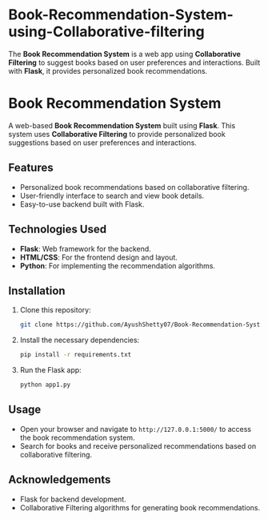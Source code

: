# Book-Recommendation-System-using-Collaborative-filtering
  The **Book Recommendation System** is a web app using **Collaborative Filtering** to suggest books based on user preferences and interactions. Built with **Flask**, it provides personalized book recommendations.
# Book Recommendation System

A web-based **Book Recommendation System** built using **Flask**. This system uses **Collaborative Filtering** to provide personalized book suggestions based on user preferences and interactions.

## Features
- Personalized book recommendations based on collaborative filtering.
- User-friendly interface to search and view book details.
- Easy-to-use backend built with Flask.

## Technologies Used
- **Flask**: Web framework for the backend.
- **HTML/CSS**: For the frontend design and layout.
- **Python**: For implementing the recommendation algorithms.

## Installation

1. Clone this repository:
    ```bash
    git clone https://github.com/AyushShetty07/Book-Recommendation-System-using-Collaborative-filtering.git
    ```
2. Install the necessary dependencies:
    ```bash
    pip install -r requirements.txt
    ```
3. Run the Flask app:
    ```bash
    python app1.py
    ```

## Usage
- Open your browser and navigate to `http://127.0.0.1:5000/` to access the book recommendation system.
- Search for books and receive personalized recommendations based on collaborative filtering.



## Acknowledgements
- Flask for backend development.
- Collaborative Filtering algorithms for generating book recommendations.


